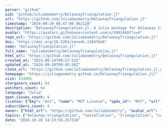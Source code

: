 ```yaml
---
parser: "github"
uid: "github/JuliaGeometry/DelaunayTriangulation.jl"
url: "https://github.com/JuliaGeometry/DelaunayTriangulation.jl"
timestamp: "2024-09-29 00:47:08.962128"
description: "DelaunayTriangulation.jl: A Julia package for Delaunay triangulations and Voronoi tessellations in the plane"
avatar: "https://avatars.githubusercontent.com/u/10924607?v=4"
repo_url: "https://github.com/JuliaGeometry/DelaunayTriangulation.jl"
doi: "https://doi.org/10.5281/zenodo.13847646"
name: "DelaunayTriangulation.jl"
full_name: "JuliaGeometry/DelaunayTriangulation.jl"
html_url: "https://github.com/JuliaGeometry/DelaunayTriangulation.jl"
created_at: "2022-09-24T00:27:52Z"
updated_at: "2024-09-28T09:45:36Z"
clone_url: "https://github.com/JuliaGeometry/DelaunayTriangulation.jl.git"
homepage: "https://juliageometry.github.io/DelaunayTriangulation.jl/"
size: 433065
stargazers_count: 64
watchers_count: 64
language: "Julia"
open_issues_count: 9
license: {"key": "mit", "name": "MIT License", "spdx_id": "MIT", "url": "https://api.github.com/licenses/mit", "node_id": "MDc6TGljZW5zZTEz"}
subscribers_count: 4
owner: {"html_url": "https://github.com/JuliaGeometry", "avatar_url": "https://avatars.githubusercontent.com/u/10924607?v=4", "login": "JuliaGeometry", "type": "Organization"}
topics: ["delaunay-triangulation", "tessellation", "triangulation", "computational-geometry", "geometry", "voronoi", "voronoi-diagram", "delaunay", "meshing", "power-diagram"]
date: "2024-10-26 14:23:56.257310"
---
```

